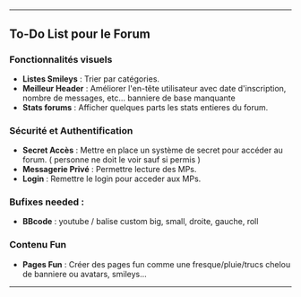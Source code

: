 # 

---
## To-Do List pour le Forum

### Fonctionnalités visuels

- **Listes Smileys** :  Trier par catégories.
- **Meilleur Header** : Améliorer l'en-tête utilisateur avec date d'inscription, nombre de messages, etc... banniere de base manquante
- **Stats forums** : Afficher quelques parts les stats entieres du forum.

### Sécurité et Authentification

- **Secret Accès** : Mettre en place un système de secret pour accéder au forum. ( personne ne doit le voir sauf si permis )
- **Messagerie Privé** : Permettre lecture des MPs.
- **Login** : Remettre le login pour acceder aux MPs.

### Bufixes needed :

- **BBcode** : youtube / balise custom big, small, droite, gauche, roll


### Contenu Fun

- **Pages Fun** : Créer des pages fun comme une fresque/pluie/trucs chelou de banniere ou avatars, smileys...

---